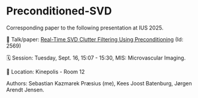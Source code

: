 # Preconditioned-SVD
Corresponding paper to the following presentation at IUS 2025.

📄 Talk/paper: [Real-Time SVD Clutter Filtering Using Preconditioning](https://github.com/sebftw/Preconditioned-SVD/blob/main/paper.pdf) (Id: 2569) 

🗓️ Session: Tuesday, Sept. 16, 15:07 - 15:30, MIS: Microvascular Imaging.

📍 Location: Kinepolis - Room 12

Authors: Sebastian Kazmarek Præsius (me), Kees Joost Batenburg, Jørgen Arendt Jensen.
